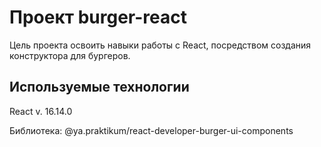 # Проект burger-react

Цель проекта освоить навыки работы с React, посредством создания конструктора для бургеров.

## Используемые технологии

React v. 16.14.0

Библиотека: @ya.praktikum/react-developer-burger-ui-components

